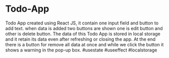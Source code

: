 # Todo-App
Todo App created using React JS, it contain one input field and button to add text.
when data is added  two buttons are shown one is edit button and other is delete button.
The data of this Todo App is stored in local storage and it retain its data even after refreshing or closing the app.
At the end there is a button for remove all data at once and while we click the button it shows a warning in the pop-up box.
#usestate #useeffect #localstorage
